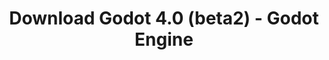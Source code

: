 ---
# Generated by /scripts/js/download_archive_generator !!! do not edit by hand !!!
title: 'Download Godot 4.0 (beta2) - Godot Engine'
type: 'download/archive'
name: '4.0'
flavor: 'beta2'
release_date: '2022-09-29T03:00:00-00:00'
release_notes: '/article/dev-snapshot-godot-4-0-beta-2/'
links:
  android.apk:
    name: 'android.apk'
    title: 'Android'
    caption: 'Universal APK (ARM64 + ARMv7 + x86_64 + x86)'
    tags:
      - 'APK download'
      - 'ARM64/v7'
      - 'x86 (64 & 32 bit)'
    hosts:
      github_builds:
        regular: 'https://github.com/godotengine/godot-builds/releases/download/4.0-beta2/Godot_v4.0-beta2_android_editor.apk'
        mono: '#'
      github:
        regular: 'https://github.com/godotengine/godot/releases/download/4.0-beta2/Godot_v4.0-beta2_android_editor.apk'
        mono: '#'
  linux.64:
    name: 'linux.64'
    title: 'Linux'
    caption: 'Standard (x86_64)'
    tags:
      - '64 bit'
    hosts:
      github_builds:
        regular: 'https://github.com/godotengine/godot-builds/releases/download/4.0-beta2/Godot_v4.0-beta2_linux.x86_64.zip'
        mono: 'https://github.com/godotengine/godot-builds/releases/download/4.0-beta2/Godot_v4.0-beta2_mono_linux_x86_64.zip'
      github:
        regular: 'https://github.com/godotengine/godot/releases/download/4.0-beta2/Godot_v4.0-beta2_linux.x86_64.zip'
        mono: 'https://github.com/godotengine/godot/releases/download/4.0-beta2/Godot_v4.0-beta2_mono_linux_x86_64.zip'
  macos.universal:
    name: 'macos.universal'
    title: 'macOS'
    caption: 'Universal (x86_64 + Apple Silicon)'
    tags:
      - 'Intel/Apple Silicon'
      - '64 bit'
    hosts:
      github_builds:
        regular: 'https://github.com/godotengine/godot-builds/releases/download/4.0-beta2/Godot_v4.0-beta2_macos.universal.zip'
        mono: 'https://github.com/godotengine/godot-builds/releases/download/4.0-beta2/Godot_v4.0-beta2_mono_macos.universal.zip'
      github:
        regular: 'https://github.com/godotengine/godot/releases/download/4.0-beta2/Godot_v4.0-beta2_macos.universal.zip'
        mono: 'https://github.com/godotengine/godot/releases/download/4.0-beta2/Godot_v4.0-beta2_mono_macos.universal.zip'
  windows.64:
    name: 'windows.64'
    title: 'Windows'
    caption: 'Standard (x86_64)'
    tags:
      - '64 bit'
    hosts:
      github_builds:
        regular: 'https://github.com/godotengine/godot-builds/releases/download/4.0-beta2/Godot_v4.0-beta2_win64.exe.zip'
        mono: 'https://github.com/godotengine/godot-builds/releases/download/4.0-beta2/Godot_v4.0-beta2_mono_win64.zip'
      github:
        regular: 'https://github.com/godotengine/godot/releases/download/4.0-beta2/Godot_v4.0-beta2_win64.exe.zip'
        mono: 'https://github.com/godotengine/godot/releases/download/4.0-beta2/Godot_v4.0-beta2_mono_win64.zip'
  web:
    name: 'web'
    title: 'Web editor'
    caption: ''
    tags:
      - 'Self-hosted'
      - 'Cross-platform'
    hosts:
      github_builds:
        regular: 'https://github.com/godotengine/godot-builds/releases/download/4.0-beta2/Godot_v4.0-beta2_web_editor.zip'
        mono: '#'
      github:
        regular: 'https://github.com/godotengine/godot/releases/download/4.0-beta2/Godot_v4.0-beta2_web_editor.zip'
        mono: '#'
  linux.arm64:
    name: 'linux.arm64'
    title: 'Linux'
    caption: 'Standard (ARM64)'
    tags:
      - 'ARM64'
      - '64 bit'
    hosts:
      github_builds:
        regular: 'https://github.com/godotengine/godot-builds/releases/download/4.0-beta2/Godot_v4.0-beta2_linux.arm64.zip'
        mono: 'https://github.com/godotengine/godot-builds/releases/download/4.0-beta2/Godot_v4.0-beta2_mono_linux_arm64.zip'
      github:
        regular: 'https://github.com/godotengine/godot/releases/download/4.0-beta2/Godot_v4.0-beta2_linux.arm64.zip'
        mono: 'https://github.com/godotengine/godot/releases/download/4.0-beta2/Godot_v4.0-beta2_mono_linux_arm64.zip'
  linux.32:
    name: 'linux.32'
    title: 'Linux'
    caption: 'Standard (x86)'
    tags:
      - '32 bit'
    hosts:
      github_builds:
        regular: 'https://github.com/godotengine/godot-builds/releases/download/4.0-beta2/Godot_v4.0-beta2_linux.x86_32.zip'
        mono: 'https://github.com/godotengine/godot-builds/releases/download/4.0-beta2/Godot_v4.0-beta2_mono_linux_x86_32.zip'
      github:
        regular: 'https://github.com/godotengine/godot/releases/download/4.0-beta2/Godot_v4.0-beta2_linux.x86_32.zip'
        mono: 'https://github.com/godotengine/godot/releases/download/4.0-beta2/Godot_v4.0-beta2_mono_linux_x86_32.zip'
  linux.arm32:
    name: 'linux.arm32'
    title: 'Linux'
    caption: 'Standard (ARM32)'
    tags:
      - 'ARM32'
      - '32 bit'
    hosts:
      github_builds:
        regular: 'https://github.com/godotengine/godot-builds/releases/download/4.0-beta2/Godot_v4.0-beta2_linux.arm32.zip'
        mono: 'https://github.com/godotengine/godot-builds/releases/download/4.0-beta2/Godot_v4.0-beta2_mono_linux_arm32.zip'
      github:
        regular: 'https://github.com/godotengine/godot/releases/download/4.0-beta2/Godot_v4.0-beta2_linux.arm32.zip'
        mono: 'https://github.com/godotengine/godot/releases/download/4.0-beta2/Godot_v4.0-beta2_mono_linux_arm32.zip'
  windows.32:
    name: 'windows.32'
    title: 'Windows'
    caption: 'Standard (x86)'
    tags:
      - '32 bit'
    hosts:
      github_builds:
        regular: 'https://github.com/godotengine/godot-builds/releases/download/4.0-beta2/Godot_v4.0-beta2_win32.exe.zip'
        mono: 'https://github.com/godotengine/godot-builds/releases/download/4.0-beta2/Godot_v4.0-beta2_mono_win32.zip'
      github:
        regular: 'https://github.com/godotengine/godot/releases/download/4.0-beta2/Godot_v4.0-beta2_win32.exe.zip'
        mono: 'https://github.com/godotengine/godot/releases/download/4.0-beta2/Godot_v4.0-beta2_mono_win32.zip'
  aar_library:
    name: 'aar_library'
    title: 'AAR library'
    caption: ''
    tags:
      - 'Android plugins'
      - 'Java'
      - 'Kotlin'
    hosts:
      github_builds:
        regular: 'https://github.com/godotengine/godot-builds/releases/download/4.0-beta2/godot-lib.4.0.beta2.template_release.aar'
        mono: '#'
      github:
        regular: 'https://github.com/godotengine/godot/releases/download/4.0-beta2/godot-lib.4.0.beta2.template_release.aar'
        mono: '#'
  templates:
    name: 'templates'
    title: 'Export templates'
    caption: ''
    tags:
      - 'Used to export your games to all supported platforms'
    hosts:
      github_builds:
        regular: 'https://github.com/godotengine/godot-builds/releases/download/4.0-beta2/Godot_v4.0-beta2_export_templates.tpz'
        mono: 'https://github.com/godotengine/godot-builds/releases/download/4.0-beta2/Godot_v4.0-beta2_mono_export_templates.tpz'
      github:
        regular: 'https://github.com/godotengine/godot/releases/download/4.0-beta2/Godot_v4.0-beta2_export_templates.tpz'
        mono: 'https://github.com/godotengine/godot/releases/download/4.0-beta2/Godot_v4.0-beta2_mono_export_templates.tpz'
primaryPlatforms:
  - 'android.apk'
  - 'linux.64'
  - 'macos.universal'
  - 'windows.64'
  - 'web'
  - 'templates'
---